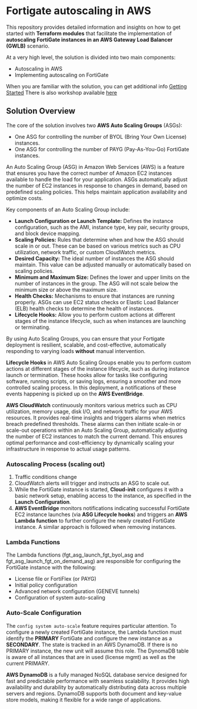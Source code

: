 # Fortigate autoscaling in AWS
This repository provides detailed information and insights on how to get started with **Terraform modules** that facilitate the implementation of **autoscaling FortiGate instances in an AWS Gateway Load Balancer (GWLB)** scenario.

At a very high level, the solution is divided into two main components:
- Autoscaling in AWS
- Implementing autoscaling on FortiGate

When you are familiar with the solution, you can get additional info [Getting Started](../documentation/Getting%20started)
There is also workshop available [here](https://fortinetcloudcse.github.io/FortiGate-AWS-Autoscale-TEC-Workshop/)

## Solution Overview

The core of the solution involves two **AWS Auto Scaling Groups** (ASGs):
- One ASG for controlling the number of BYOL (Bring Your Own License) instances.
- One ASG for controlling the number of PAYG (Pay-As-You-Go) FortiGate instances.

An Auto Scaling Group (ASG) in Amazon Web Services (AWS) is a feature that ensures you have the correct number of Amazon EC2 instances available to handle the load for your application. ASGs automatically adjust the number of EC2 instances in response to changes in demand, based on predefined scaling policies. This helps maintain application availability and optimize costs.

Key components of an Auto Scaling Group include:
- **Launch Configuration or Launch Template:** Defines the instance configuration, such as the AMI, instance type, key pair, security groups, and block device mapping.
- **Scaling Policies:** Rules that determine when and how the ASG should scale in or out. These can be based on various metrics such as CPU utilization, network traffic, or custom CloudWatch metrics.
- **Desired Capacity:** The ideal number of instances the ASG should maintain. This value can be adjusted manually or automatically based on scaling policies.
- **Minimum and Maximum Size:** Defines the lower and upper limits on the number of instances in the group. The ASG will not scale below the minimum size or above the maximum size.
- **Health Checks:** Mechanisms to ensure that instances are running properly. ASGs can use EC2 status checks or Elastic Load Balancer (ELB) health checks to determine the health of instances.
- **Lifecycle Hooks:** Allow you to perform custom actions at different stages of the instance lifecycle, such as when instances are launching or terminating.

By using Auto Scaling Groups, you can ensure that your Fortigate deployment is resilient, scalable, and cost-effective, automatically responding to varying loads **without** manual intervention.

**Lifecycle Hooks** in AWS Auto Scaling Groups enable you to perform custom actions at different stages of the instance lifecycle, such as during instance launch or termination. These hooks allow for tasks like configuring software, running scripts, or saving logs, ensuring a smoother and more controlled scaling process. In this deployment, a notifications of these events happening is picked up on the **AWS EventBridge**.

**AWS CloudWatch** continuously monitors various metrics such as CPU utilization, memory usage, disk I/O, and network traffic for your AWS resources. It provides real-time insights and triggers alarms when metrics breach predefined thresholds. These alarms can then initiate scale-in or scale-out operations within an Auto Scaling Group, automatically adjusting the number of EC2 instances to match the current demand. This ensures optimal performance and cost-efficiency by dynamically scaling your infrastructure in response to actual usage patterns.

### Autoscaling Process (scaling out)
1. Traffic conditions change 
2. CloudWatch alerts will trigger and instructs an ASG to scale out. 
3. While the FortiGate instance is started, **Cloud-init** configures it with a basic network setup, enabling access to the instance, as specified in the **Launch Configuration**.
4. **AWS EventBridge** monitors notifications indicating successful FortiGate EC2 instance launches (via **ASG Lifecycle hooks**) and triggers an **AWS Lambda function** to further configure the newly created FortiGate instance. A similar approach is followed when removing instances.

### Lambda Functions 
The Lambda functions (fgt_asg_launch_fgt_byol_asg and fgt_asg_launch_fgt_on_demand_asg) are responsible for configuring the FortiGate instance with the following:
- License file or FortiFlex (or PAYG)
- Initial policy configuration
- Advanced network configuration (GENEVE tunnels)
- Configuration of system auto-scaling

### Auto-Scale Configuration
The `config system auto-scale` feature requires particular attention. To configure a newly created FortiGate instance, the Lambda function must identify the **PRIMARY** FortiGate and configure the new instance as a **SECONDARY**. The state is tracked in an AWS DynamoDB. If there is no PRIMARY instance, the new unit will assume this role.
The DynomaDB table is aware of all instances that are in used (license mgmt) as well as the current PRIMARY.

**AWS DynamoDB** is a fully managed NoSQL database service designed for fast and predictable performance with seamless scalability. It provides high availability and durability by automatically distributing data across multiple servers and regions. DynamoDB supports both document and key-value store models, making it flexible for a wide range of applications.